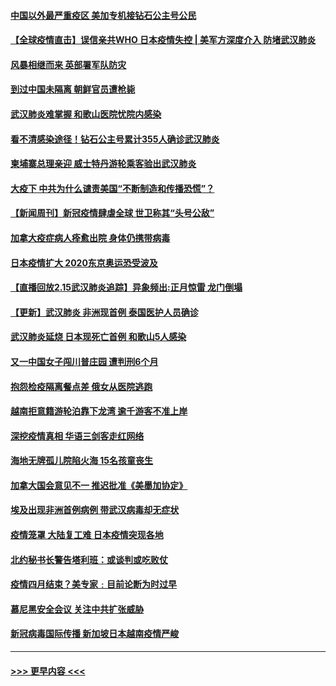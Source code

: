 #### [中国以外最严重疫区 美加专机接钻石公主号公民](../pages/prog202/a102778473.md?t=02161644) 
#### [【全球疫情直击】误信亲共WHO 日本疫情失控 | 美军方深度介入 防堵武汉肺炎](../pages/prog202/a102778478.md?t=02161644) 
#### [风暴相继而来 英部署军队防灾](../pages/prog202/a102778447.md?t=02161644) 
#### [到过中国未隔离 朝鲜官员遭枪毙](../pages/prog202/a102778383.md?t=02161644) 
#### [武汉肺炎难掌握 和歌山医院忧院内感染](../pages/prog202/a102778376.md?t=02161644) 
#### [看不清感染途径！钻石公主号累计355人确诊武汉肺炎](../pages/prog202/a102778335.md?t=02161644) 
#### [柬埔寨总理亲迎 威士特丹游轮乘客验出武汉肺炎](../pages/prog202/a102777842.md?t=02161644) 
#### [大疫下 中共为什么谴责美国“不断制造和传播恐慌”？](../pages/prog202/a102778285.md?t=02161644) 
#### [【新闻周刊】新冠疫情肆虐全球 世卫称其“头号公敌”](../pages/prog202/a102778196.md?t=02161644) 
#### [加拿大疫症病人痊愈出院 身体仍携带病毒](../pages/prog202/a102778061.md?t=02161644) 
#### [日本疫情扩大 2020东京奥运恐受波及](../pages/prog202/a102778049.md?t=02161644) 
#### [【直播回放2.15武汉肺炎追踪】异象频出:正月惊雷 龙门倒塌](../pages/prog202/a102777974.md?t=02161644) 
#### [【更新】武汉肺炎 非洲现首例 泰国医护人员确诊](../pages/prog202/a102770740.md?t=02161644) 
#### [武汉肺炎延烧 日本现死亡首例 和歌山5人感染](../pages/prog202/a102777815.md?t=02161644) 
#### [又一中国女子闯川普庄园 遭判刑6个月](../pages/prog202/a102777673.md?t=02161644) 
#### [抱怨检疫隔离餐点差 俄女从医院逃跑](../pages/prog202/a102777667.md?t=02161644) 
#### [越南拒意籍游轮泊靠下龙湾 逾千游客不准上岸](../pages/prog202/a102777646.md?t=02161644) 
#### [深挖疫情真相 华语三剑客走红网络](../pages/prog202/a102777624.md?t=02161644) 
#### [海地无牌孤儿院陷火海 15名孩童丧生](../pages/prog202/a102777620.md?t=02161644) 
#### [加拿大国会意见不一 推迟批准《美墨加协定》](../pages/prog202/a102777575.md?t=02161644) 
#### [埃及出现非洲首例病例 带武汉病毒却无症状](../pages/prog202/a102777559.md?t=02161644) 
#### [疫情笼罩 大陆复工难 日本疫情突现各地](../pages/prog202/a102777455.md?t=02161644) 
#### [北约秘书长警告塔利班：或谈判或吃败仗](../pages/prog202/a102777442.md?t=02161644) 
#### [疫情四月结束？美专家﹕目前论断为时过早](../pages/prog202/a102777248.md?t=02161644) 
#### [慕尼黑安全会议 关注中共扩张威胁](../pages/prog202/a102777254.md?t=02161644) 
#### [新冠病毒国际传播 新加坡日本越南疫情严峻](../pages/prog202/a102777245.md?t=02161644) 

----
#### [ >>> 更早内容 <<< ](../indexes/prog202-earlier.md)
